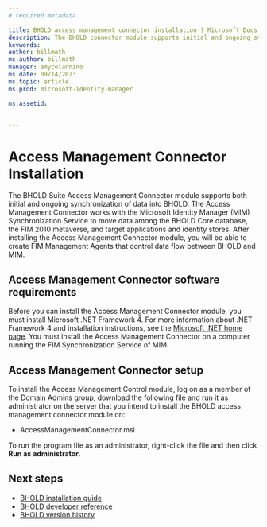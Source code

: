 ```yaml
---
# required metadata

title: BHOLD access management connector installation | Microsoft Docs
description: The BHOLD connector module supports initial and ongoing synchronization of data
keywords:
author: billmath
ms.author: billmath
manager: amycolannino
ms.date: 09/14/2023
ms.topic: article
ms.prod: microsoft-identity-manager

ms.assetid:


---
```

# Access Management Connector Installation

The BHOLD Suite Access Management Connector module supports both initial and ongoing synchronization of data into BHOLD. The Access Management Connector works with the Microsoft Identity Manager (MIM) Synchronization Service to move data among the BHOLD Core database, the FIM 2010 metaverse, and target applications and identity stores. After installing the Access Management Connector module, you will be able to create FIM Management Agents that control data flow between BHOLD and MIM.

## Access Management Connector software requirements

Before you can install the Access Management Connector module, you must install Microsoft .NET Framework 4. For more information about .NET Framework 4 and installation instructions, see the [Microsoft .NET home page](https://www.microsoft.com/net).
You must install the Access Management Connector on a computer running the FIM Synchronization Service of MIM.

## Access Management Connector setup

To install the Access Management Control module, log on as a member of the
Domain Admins group, download the following file and run it as administrator on
the server that you intend to install the BHOLD access management connector module on:

- AccessManagementConnector.msi

To run the program file as an administrator, right-click the file and then click
**Run as administrator**.

## Next steps


- [BHOLD installation guide](bhold-installation-guide.md)
- [BHOLD developer reference](../reference/mim2016-bhold-developer-reference.md)
- [BHOLD version history](../reference/version-bhold-history.md)
